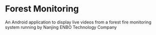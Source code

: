 # Forest Monitoring
An Android application to display live videos from a forest fire monitoring system running by Nanjing ENBO Technology Company
